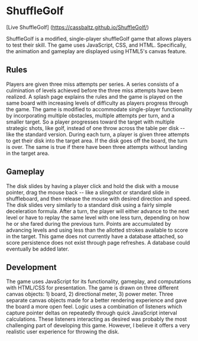 # ShuffleGolf

[Live ShuffleGolf] (https://cassbaltz.github.io/ShuffleGolf/)

ShuffleGolf is a modified, single-player shuffleGolf game that allows players to test their skill. The game uses JavaScript, CSS, and HTML. Specifically, the animation and gameplay are displayed using HTML5's canvas feature.

## Rules

Players are given three miss attempts per series. A series consists of a culmination of levels achieved before the three miss attempts have been realized. A splash page explains the rules and the game is played on the same board with increasing levels of difficulty as players progress through the game. The game is modified to accommodate single-player functionality by incorporating multiple obstacles, multiple attempts per turn, and a smaller target. So a player progresses toward the target with multiple strategic shots, like golf, instead of one throw across the table per disk -- like the standard version. During each turn, a player is given three attempts to get their disk into the target area. If the disk goes off the board, the turn is over. The same is true if there have been three attempts without landing in the target area.

## Gameplay

The disk slides by having a player click and hold the disk with a mouse pointer, drag the mouse back -- like a slingshot or standard slide in shuffleboard, and then release the mouse with desired direction and speed. The disk slides very similarly to a standard disk using a fairly simple deceleration formula. After a turn, the player will either advance to the next level or have to replay the same level with one less turn, depending on how he or she fared during the previous turn. Points are accumulated by advancing levels and using less than the allotted strokes available to score in the target. This game does not currently have a database attached, so score persistence does not exist through page refreshes. A database could eventually be added later.

## Development

The game uses JavaScript for its functionality, gameplay, and computations with HTML/CSS for presentation. The game is drawn on three different canvas objects: 1) board, 2) directional meter, 3) power meter. Three separate canvas objects made for a better rendering experience and gave the board a more open feel. Logic uses a combination of listeners which capture pointer deltas on repeatedly through quick JavaScript interval calculations. These listeners interacting as desired was probably the most challenging part of developing this game. However, I believe it offers a very realistic user experience for throwing the disk.
